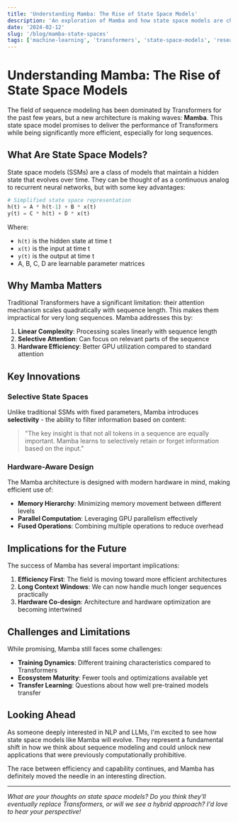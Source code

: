 ```yaml
---
title: 'Understanding Mamba: The Rise of State Space Models'
description: 'An exploration of Mamba and how state space models are changing the landscape of sequence modeling in machine learning.'
date: '2024-02-12'
slug: '/blog/mamba-state-spaces'
tags: ['machine-learning', 'transformers', 'state-space-models', 'research']
---
```


# Understanding Mamba: The Rise of State Space Models

The field of sequence modeling has been dominated by Transformers for the past few years, but a new architecture is making waves: **Mamba**. This state space model promises to deliver the performance of Transformers while being significantly more efficient, especially for long sequences.

## What Are State Space Models?

State space models (SSMs) are a class of models that maintain a hidden state that evolves over time. They can be thought of as a continuous analog to recurrent neural networks, but with some key advantages:

```python
# Simplified state space representation
h(t) = A * h(t-1) + B * x(t)
y(t) = C * h(t) + D * x(t)
```

Where:

- `h(t)` is the hidden state at time t
- `x(t)` is the input at time t
- `y(t)` is the output at time t
- A, B, C, D are learnable parameter matrices

## Why Mamba Matters

Traditional Transformers have a significant limitation: their attention mechanism scales quadratically with sequence length. This makes them impractical for very long sequences. Mamba addresses this by:

1. **Linear Complexity**: Processing scales linearly with sequence length
2. **Selective Attention**: Can focus on relevant parts of the sequence
3. **Hardware Efficiency**: Better GPU utilization compared to standard attention

## Key Innovations

### Selective State Spaces

Unlike traditional SSMs with fixed parameters, Mamba introduces **selectivity** - the ability to filter information based on content:

> "The key insight is that not all tokens in a sequence are equally important. Mamba learns to selectively retain or forget information based on the input."

### Hardware-Aware Design

The Mamba architecture is designed with modern hardware in mind, making efficient use of:

- **Memory Hierarchy**: Minimizing memory movement between different levels
- **Parallel Computation**: Leveraging GPU parallelism effectively
- **Fused Operations**: Combining multiple operations to reduce overhead

## Implications for the Future

The success of Mamba has several important implications:

1. **Efficiency First**: The field is moving toward more efficient architectures
2. **Long Context Windows**: We can now handle much longer sequences practically
3. **Hardware Co-design**: Architecture and hardware optimization are becoming intertwined

## Challenges and Limitations

While promising, Mamba still faces some challenges:

- **Training Dynamics**: Different training characteristics compared to Transformers
- **Ecosystem Maturity**: Fewer tools and optimizations available yet
- **Transfer Learning**: Questions about how well pre-trained models transfer

## Looking Ahead

As someone deeply interested in NLP and LLMs, I'm excited to see how state space models like Mamba will evolve. They represent a fundamental shift in how we think about sequence modeling and could unlock new applications that were previously computationally prohibitive.

The race between efficiency and capability continues, and Mamba has definitely moved the needle in an interesting direction.

---

_What are your thoughts on state space models? Do you think they'll eventually replace Transformers, or will we see a hybrid approach? I'd love to hear your perspective!_
